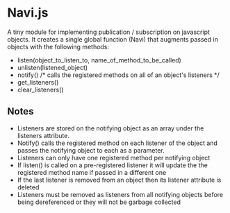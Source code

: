 Navi.js
=======

A tiny module for implementing publication / subscription on javascript objects.
It creates a single global function (Navi) that augments passed in objects
with the following methods:

- listen(object_to_listen_to, name_of_method_to_be_called)
- unlisten(listened_object)
- notify()   /* calls the registered methods on all of an object's listeners */
- get_listeners()
- clear_listeners()

Notes
-----

- Listeners are stored on the notifying object as an array under the listeners attribute.
- Notify() calls the registered method on each listener of the object and passes the notifying object to each as a parameter.
- Listeners can only have one registered method per notifying object
- If listen() is called on a pre-registered listener it will update the the registered method name if passed in a different one
- If the last listener is removed from an object then its listener attribute is deleted
- Listeners must be removed as listeners from all notifying objects before being dereferenced or they will not be garbage collected